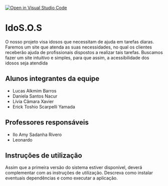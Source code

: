 [![Open in Visual Studio Code](https://classroom.github.com/assets/open-in-vscode-718a45dd9cf7e7f842a935f5ebbe5719a5e09af4491e668f4dbf3b35d5cca122.svg)](https://classroom.github.com/online_ide?assignment_repo_id=10811764&assignment_repo_type=AssignmentRepo)
# IdoS.O.S
O nosso projeto visa idosos que necessitam de ajuda em tarefas díaras. Faremos um site que atenda as suas necessidades, no qual os clientes receberão ajuda de  profissionais dispostos a realizar tais tarefas. Buscamos fazer um site intuitivo e simples, para que assim, a acessibilidade dos idosos seja atendida

## Alunos integrantes da equipe

* Lucas Alkmim Barros
* Daniela Santos Nacur
* Lívia Câmara Xavier 
* Erick Toshio Scarpelli Yamada 

## Professores responsáveis

* Ilo Amy Sadanha Rivero
* Leonardo 

## Instruções de utilização

Assim que a primeira versão do sistema estiver disponível, deverá complementar com as instruções de utilização. Descreva como instalar eventuais dependências e como executar a aplicação.
